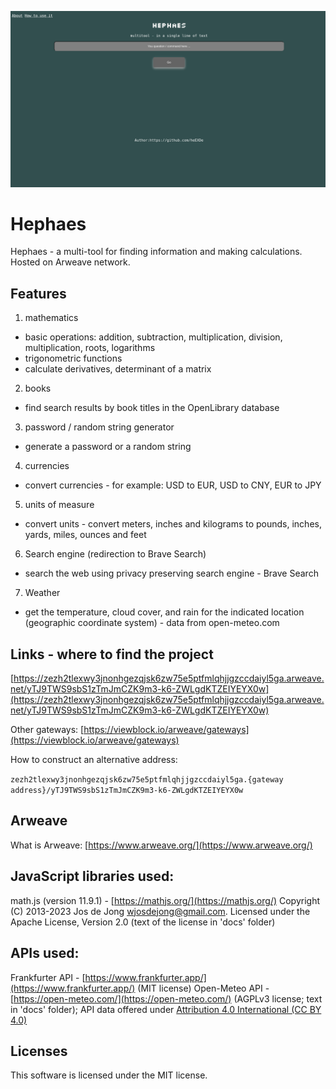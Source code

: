 ![](https://raw.githubusercontent.com/heEXDe/hephaes/main/img/hephaes-gui.png)

# Hephaes
Hephaes - a multi-tool for finding information and making calculations. Hosted on Arweave network.

## Features

1. mathematics
- basic operations: addition, subtraction, multiplication, division, multiplication, roots, logarithms
- trigonometric functions
- calculate derivatives, determinant of a matrix

2. books
- find search results by book titles in the OpenLibrary database

3. password / random string generator
- generate a password or a random string

4. currencies
- convert currencies - for example: USD to EUR, USD to CNY, EUR to JPY

5. units of measure
- convert units - convert meters, inches and kilograms to pounds, inches, yards, miles, ounces and feet

6. Search engine (redirection to Brave Search)
- search the web using privacy preserving search engine - Brave Search

7. Weather
- get the temperature, cloud cover, and rain for the indicated location (geographic coordinate system) - data from open-meteo.com

## Links - where to find the project

[https://zezh2tlexwy3jnonhgezqjsk6zw75e5ptfmlqhjjgzccdaiyl5ga.arweave.net/yTJ9TWS9sbS1zTmJmCZK9m3-k6-ZWLgdKTZEIYEYX0w](https://zezh2tlexwy3jnonhgezqjsk6zw75e5ptfmlqhjjgzccdaiyl5ga.arweave.net/yTJ9TWS9sbS1zTmJmCZK9m3-k6-ZWLgdKTZEIYEYX0w)

Other gateways:
[https://viewblock.io/arweave/gateways](https://viewblock.io/arweave/gateways)

How to construct an alternative address:

`zezh2tlexwy3jnonhgezqjsk6zw75e5ptfmlqhjjgzccdaiyl5ga.{gateway address}/yTJ9TWS9sbS1zTmJmCZK9m3-k6-ZWLgdKTZEIYEYX0w`

## Arweave
What is Arweave: [https://www.arweave.org/](https://www.arweave.org/)

## JavaScript libraries used:
math.js (version 11.9.1) - [https://mathjs.org/](https://mathjs.org/)
Copyright (C) 2013-2023 Jos de Jong wjosdejong@gmail.com. Licensed under the Apache License, Version 2.0 (text of the license in 'docs' folder)

## APIs used:
Frankfurter API - [https://www.frankfurter.app/](https://www.frankfurter.app/) (MIT license)
Open-Meteo API - [https://open-meteo.com/](https://open-meteo.com/) (AGPLv3 license; text in 'docs' folder); API data offered under [Attribution 4.0 International (CC BY 4.0)](https://creativecommons.org/licenses/by/4.0/)

## Licenses
This software is licensed under the MIT license.
